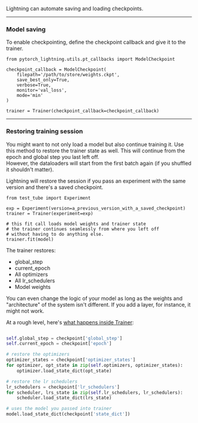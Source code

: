 Lightning can automate saving and loading checkpoints.

---
### Model saving
To enable checkpointing, define the checkpoint callback and give it to the trainer.

``` {.python}
from pytorch_lightning.utils.pt_callbacks import ModelCheckpoint

checkpoint_callback = ModelCheckpoint(
    filepath='/path/to/store/weights.ckpt',
    save_best_only=True,
    verbose=True,
    monitor='val_loss',
    mode='min'
)

trainer = Trainer(checkpoint_callback=checkpoint_callback)
```

---
### Restoring training session 
You might want to not only load a model but also continue training it. Use this method to
restore the trainer state as well. This will continue from the epoch and global step you last left off.  
However, the dataloaders will start from the first batch again (if you shuffled it shouldn't matter).   

Lightning will restore the session if you pass an experiment with the same version and there's a saved checkpoint.   
``` {.python}
from test_tube import Experiment

exp = Experiment(version=a_previous_version_with_a_saved_checkpoint)
trainer = Trainer(experiment=exp)

# this fit call loads model weights and trainer state
# the trainer continues seamlessly from where you left off
# without having to do anything else.
trainer.fit(model)
```

The trainer restores:  
- global_step    
- current_epoch    
- All optimizers    
- All lr_schedulers    
- Model weights

You can even change the logic of your model as long as the weights and "architecture" of 
the system isn't different. If you add a layer, for instance, it might not work.   

At a rough level, here's [what happens inside Trainer](https://github.com/williamFalcon/pytorch-lightning/blob/master/pytorch_lightning/root_module/model_saving.py#L63):   
```python

self.global_step = checkpoint['global_step']
self.current_epoch = checkpoint['epoch']

# restore the optimizers
optimizer_states = checkpoint['optimizer_states']
for optimizer, opt_state in zip(self.optimizers, optimizer_states):
    optimizer.load_state_dict(opt_state)

# restore the lr schedulers
lr_schedulers = checkpoint['lr_schedulers']
for scheduler, lrs_state in zip(self.lr_schedulers, lr_schedulers):
    scheduler.load_state_dict(lrs_state)

# uses the model you passed into trainer        
model.load_state_dict(checkpoint['state_dict'])
```    